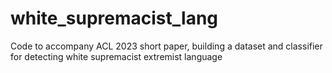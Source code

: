 # white_supremacist_lang
Code to accompany ACL 2023 short paper, building a dataset and classifier for detecting white supremacist extremist language
